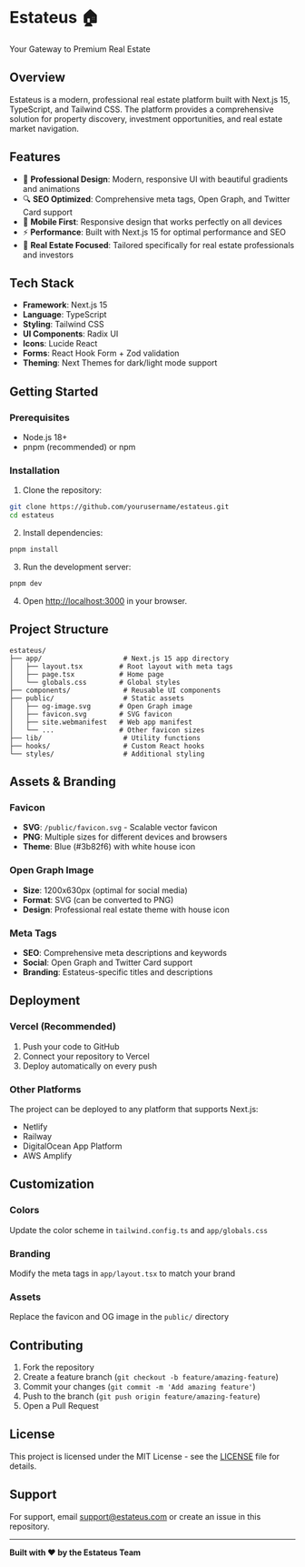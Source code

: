 # Estateus 🏠

Your Gateway to Premium Real Estate

## Overview

Estateus is a modern, professional real estate platform built with Next.js 15, TypeScript, and Tailwind CSS. The platform provides a comprehensive solution for property discovery, investment opportunities, and real estate market navigation.

## Features

- 🎨 **Professional Design**: Modern, responsive UI with beautiful gradients and animations
- 🔍 **SEO Optimized**: Comprehensive meta tags, Open Graph, and Twitter Card support
- 📱 **Mobile First**: Responsive design that works perfectly on all devices
- ⚡ **Performance**: Built with Next.js 15 for optimal performance and SEO
- 🎯 **Real Estate Focused**: Tailored specifically for real estate professionals and investors

## Tech Stack

- **Framework**: Next.js 15
- **Language**: TypeScript
- **Styling**: Tailwind CSS
- **UI Components**: Radix UI
- **Icons**: Lucide React
- **Forms**: React Hook Form + Zod validation
- **Theming**: Next Themes for dark/light mode support

## Getting Started

### Prerequisites

- Node.js 18+ 
- pnpm (recommended) or npm

### Installation

1. Clone the repository:
```bash
git clone https://github.com/yourusername/estateus.git
cd estateus
```

2. Install dependencies:
```bash
pnpm install
```

3. Run the development server:
```bash
pnpm dev
```

4. Open [http://localhost:3000](http://localhost:3000) in your browser.

## Project Structure

```
estateus/
├── app/                    # Next.js 15 app directory
│   ├── layout.tsx         # Root layout with meta tags
│   ├── page.tsx           # Home page
│   └── globals.css        # Global styles
├── components/             # Reusable UI components
├── public/                 # Static assets
│   ├── og-image.svg       # Open Graph image
│   ├── favicon.svg        # SVG favicon
│   ├── site.webmanifest   # Web app manifest
│   └── ...                # Other favicon sizes
├── lib/                    # Utility functions
├── hooks/                  # Custom React hooks
└── styles/                 # Additional styling
```

## Assets & Branding

### Favicon
- **SVG**: `/public/favicon.svg` - Scalable vector favicon
- **PNG**: Multiple sizes for different devices and browsers
- **Theme**: Blue (#3b82f6) with white house icon

### Open Graph Image
- **Size**: 1200x630px (optimal for social media)
- **Format**: SVG (can be converted to PNG)
- **Design**: Professional real estate theme with house icon

### Meta Tags
- **SEO**: Comprehensive meta descriptions and keywords
- **Social**: Open Graph and Twitter Card support
- **Branding**: Estateus-specific titles and descriptions

## Deployment

### Vercel (Recommended)
1. Push your code to GitHub
2. Connect your repository to Vercel
3. Deploy automatically on every push

### Other Platforms
The project can be deployed to any platform that supports Next.js:
- Netlify
- Railway
- DigitalOcean App Platform
- AWS Amplify

## Customization

### Colors
Update the color scheme in `tailwind.config.ts` and `app/globals.css`

### Branding
Modify the meta tags in `app/layout.tsx` to match your brand

### Assets
Replace the favicon and OG image in the `public/` directory

## Contributing

1. Fork the repository
2. Create a feature branch (`git checkout -b feature/amazing-feature`)
3. Commit your changes (`git commit -m 'Add amazing feature'`)
4. Push to the branch (`git push origin feature/amazing-feature`)
5. Open a Pull Request

## License

This project is licensed under the MIT License - see the [LICENSE](LICENSE) file for details.

## Support

For support, email support@estateus.com or create an issue in this repository.

---

**Built with ❤️ by the Estateus Team**
